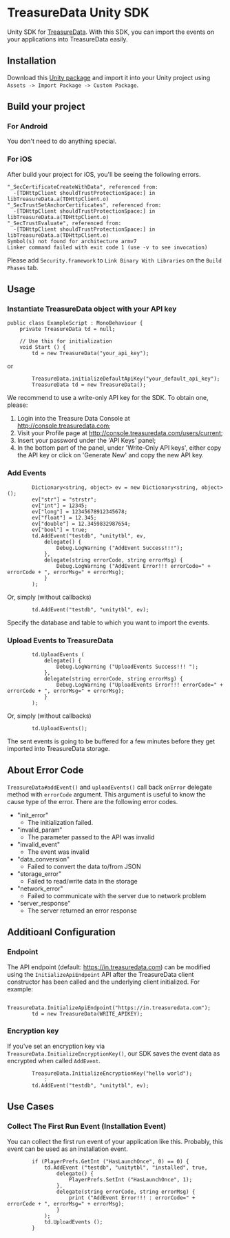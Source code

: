 TreasureData Unity SDK
===============

Unity SDK for [TreasureData](http://www.treasuredata.com/). With this SDK, you can import the events on your applications into TreasureData easily.

## Installation

Download this [Unity package](https://github.com/treasure-data/td-unity-sdk/blob/master/TD-Unity-SDK.unitypackage) and import it  into your Unity project using `Assets -> Import Package -> Custom Package`.

## Build your project

### For Android

You don't need to do anything special.

### For iOS

After build your project for iOS, you'll be seeing the following errors.

```
"_SecCertificateCreateWithData", referenced from:
  -[TDHttpClient shouldTrustProtectionSpace:] in libTreasureData.a(TDHttpClient.o)
"_SecTrustSetAnchorCertificates", referenced from:
  -[TDHttpClient shouldTrustProtectionSpace:] in libTreasureData.a(TDHttpClient.o)
"_SecTrustEvaluate", referenced from:
  -[TDHttpClient shouldTrustProtectionSpace:] in libTreasureData.a(TDHttpClient.o)
Symbol(s) not found for architecture armv7
Linker command failed with exit code 1 (use -v to see invocation)
```

Please add `Security.framework` to `Link Binary With Libraries` on the `Build Phases` tab.


## Usage

### Instantiate TreasureData object with your API key

```
public class ExampleScript : MonoBehaviour {
	private TreasureData td = null;

	// Use this for initialization
	void Start () {
		td = new TreasureData("your_api_key");
```

or

```
		TreasureData.initializeDefaultApiKey("your_default_api_key");
		TreasureData td = new TreasureData();

```

We recommend to use a write-only API key for the SDK. To obtain one, please:

1. Login into the Treasure Data Console at http://console.treasuredata.com;
2. Visit your Profile page at http://console.treasuredata.com/users/current;
3. Insert your password under the 'API Keys' panel;
4. In the bottom part of the panel, under 'Write-Only API keys', either copy the API key or click on 'Generate New' and copy the new API key.


### Add Events

```
        Dictionary<string, object> ev = new Dictionary<string, object>();
        ev["str"] = "strstr";
        ev["int"] = 12345;
        ev["long"] = 12345678912345678;
        ev["float"] = 12.345;
        ev["double"] = 12.3459832987654;
        ev["bool"] = true;
        td.AddEvent("testdb", "unitytbl", ev,
            delegate() {
                Debug.LogWarning ("AddEvent Success!!!");
            },
            delegate(string errorCode, string errorMsg) {
                Debug.LogWarning ("AddEvent Error!!! errorCode=" + errorCode + ", errorMsg=" + errorMsg);
            }
        );
```
Or, simply (without callbacks)

```
		td.AddEvent("testdb", "unitytbl", ev);
```

Specify the database and table to which you want to import the events.

### Upload Events to TreasureData


```
        td.UploadEvents (
            delegate() {
                Debug.LogWarning ("UploadEvents Success!!! ");
            },
            delegate(string errorCode, string errorMsg) {
                Debug.LogWarning ("UploadEvents Error!!! errorCode=" + errorCode + ", errorMsg=" + errorMsg);
            }
        );
```
Or, simply (without callbacks)

```
        td.UploadEvents();
```

The sent events is going to be buffered for a few minutes before they get imported into TreasureData storage.

## About Error Code

`TreasureData#addEvent()` and `uploadEvents()` call back `onError` delegate method with `errorCode` argument. This argument is useful to know the cause type of the error. There are the following error codes.

- "init_error"
  - The initialization failed.
- "invalid_param"
  - The parameter passed to the API was invalid
- "invalid_event"
  - The event was invalid
- "data_conversion"
  - Failed to convert the data to/from JSON
- "storage_error"
  - Failed to read/write data in the storage
- "network_error"
  - Failed to communicate with the server due to network problem
- "server_response"
  - The server returned an error response


## Additioanl Configuration

### Endpoint

The API endpoint (default: https://in.treasuredata.com) can be modified using the `InitializeApiEndpoint` API after the TreasureData client constructor has been called and the underlying client initialized. For example:

```
		TreasureData.InitializeApiEndpoint("https://in.treasuredata.com");
		td = new TreasureData(WRITE_APIKEY);
```

### Encryption key

If you've set an encryption key via `TreasureData.InitializeEncryptionKey()`, our SDK saves the event data as encrypted when called `AddEvent`.

```
		TreasureData.InitializeEncryptionKey("hello world");
            :
		td.AddEvent("testdb", "unitytbl", ev);
```

## Use Cases

### Collect The First Run Event (Installation Event)

You can collect the first run event of your application like this. Probably, this event can be used as an installation event.

```
		if (PlayerPrefs.GetInt ("HasLaunchOnce", 0) == 0) {
			td.AddEvent ("testdb", "unitytbl", "installed", true,
				delegate() {
					PlayerPrefs.SetInt ("HasLaunchOnce", 1);
				},
				delegate(string errorCode, string errorMsg) {
					print ("AddEvent Error!!! : errorCode=" + errorCode + ", errorMsg=" + errorMsg);
				}
			);
			td.UploadEvents ();
		}
```
